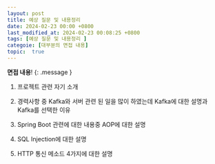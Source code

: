 ```yaml
---
layout: post
title: 예상 질문 및 내용정리
date: 2024-02-23 00:00 +0800
last_modified_at: 2024-02-23 00:08:25 +0800
tags: [예상 질문 및 내용정리 ]
categoie: [대부분의 면접 내용]
topic:  true
---
```

**면접 내용**!
{: .message }

1. 프로젝트 관련 자기 소개

2. 경력사항 중 Kafka와 서버 관련 된 일을 많이 하였는데 Kafka에 대한 설명과 Kafka를 선택한 이유

3. Spring Boot 관련에 대한 내용중 AOP에 대한 설명

4. SQL Injection에 대한 설명

5. HTTP 통신 메소드 4가지에 대한 설명
